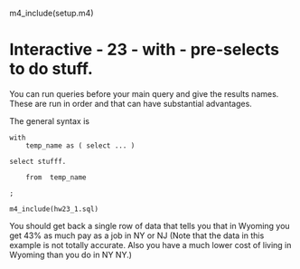 
m4_include(setup.m4)

# Interactive - 23 - with - pre-selects to do stuff.

You can run queries before your main query and give the results names.
These are run in order and that can have substantial advantages.

The general syntax is

```
with
	temp_name as ( select ... )

select stufff.

	from  temp_name

;
```

```
m4_include(hw23_1.sql)
```


You should get back a single row of data that tells you that in Wyoming you get 43% as much pay
as a job in NY or NJ (Note that the data in this example is not totally accurate.  Also you have
a much lower cost of living in Wyoming than you do in NY NY.)

